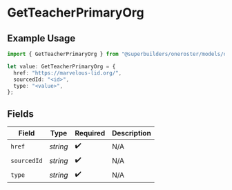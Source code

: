 # GetTeacherPrimaryOrg

## Example Usage

```typescript
import { GetTeacherPrimaryOrg } from "@superbuilders/oneroster/models/operations";

let value: GetTeacherPrimaryOrg = {
  href: "https://marvelous-lid.org/",
  sourcedId: "<id>",
  type: "<value>",
};
```

## Fields

| Field              | Type               | Required           | Description        |
| ------------------ | ------------------ | ------------------ | ------------------ |
| `href`             | *string*           | :heavy_check_mark: | N/A                |
| `sourcedId`        | *string*           | :heavy_check_mark: | N/A                |
| `type`             | *string*           | :heavy_check_mark: | N/A                |